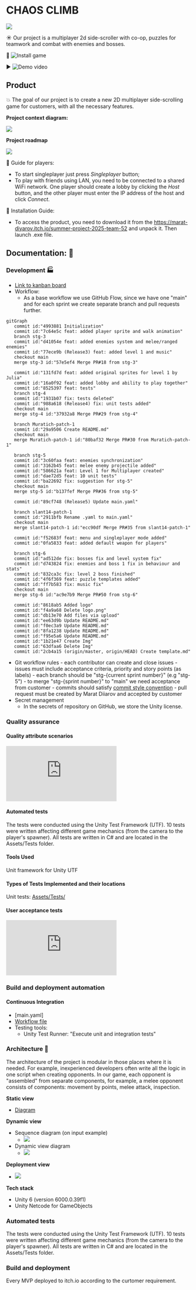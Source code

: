 # CHAOS CLIMB
![](https://github.com/Muratich/side-scroller-2d-team52/blob/master/logo.png)

☀️ Our project is a multiplayer 2d side-scroller with co-op, puzzles for teamwork and combat with enemies and bosses.

📍 ![Install game](https://marat-diyarov.itch.io/summer-project-2025-team-52)

▶️ ![Demo video](https://drive.google.com/file/d/12WhGG4Ikv21sZW23Yg7ozpP4KMjqLsd_/view?usp=sharing)

## Product
💥 The goal of our project is to create a new 2D multiplayer side-scrolling game for customers, with all the necessary features.

**Project context diagram:**

![](https://github.com/Muratich/side-scroller-2d-team52/blob/master/docs/project/productBoard.png)

**Project roadmap**

![](https://github.com/Muratich/side-scroller-2d-team52/blob/master/docs/project/roadmap.png)

📍 Guide for players:
   - To start singleplayer just press _Singleplayer_ button;
   - To play with friends using LAN, you need to be connected to a shared WiFi network. One player should create a lobby by clicking the _Host_ button, and the other player must enter the IP address of the host and click _Connect_.

📍 Installation Guide:
   - To access the product, you need to download it from the https://marat-diyarov.itch.io/summer-project-2025-team-52 and unpack it. Then launch .exe file.

## Documentation: 📗

### Development 🏭
   - [Link to kanban board](https://miro.com/app/board/uXjVIrXDYK0=/)
   - Workflow:
      - As a base workflow we use GitHub Flow, since we have one "main" and for each sprint we create separate branch and pull requests further.
```mermaid
gitGraph
   commit id:"4993881 Initialization"
   commit id:"7c64e5c feat: added player sprite and walk animation"
   branch stg-3
   commit id:"d41054e feat: added enemies system and melee/ranged enemies"
   commit id:"77ece9b (Release3) feat: added level 1 and music"
   checkout main
   merge stg-3 id:"57e5ef4 Merge PR#18 from stg-3"

   commit id:"131fd7d feat: added original sprites for level 1 by Julia"
   commit id:"16a0f92 feat: added lobby and ability to play together"
   commit id:"8525397 feat: tests"
   branch stg-4
   commit id:"1931b07 fix: tests deleted"
   commit id:"988a618 (Release4) fix: unit tests added"
   checkout main
   merge stg-4 id:"37932a8 Merge PR#29 from stg-4"

   branch Muratich-patch-1
   commit id:"29a9506 Create README.md"
   checkout main
   merge Muratich-patch-1 id:"80baf32 Merge PR#30 from Muratich-patch-1"

   branch stg-5
   commit id:"3c60faa feat: enemies synchronization"
   commit id:"3162b45 feat: melee enemy projectile added"
   commit id:"586621a feat: Level 1 for Multiplayer created"
   commit id:"dae72d5 feat: 10 unit tests"
   commit id:"ba22692 fix: suggestion for stg-5"
   checkout main
   merge stg-5 id:"b137fef Merge PR#36 from stg-5"

   commit id:"89cf748 (Release5) Update main.yaml"

   branch slant14-patch-1
   commit id:"2911bfb Rename .yaml to main.yaml"
   checkout main
   merge slant14-patch-1 id:"ecc90df Merge PR#35 from slant14-patch-1"

   commit id:"f52683f feat: menu and singleplayer mode added"
   commit id:"0fa5833 feat: added default weapon for players"

   branch stg-6
   commit id:"ad512de fix: bosses fix and level system fix"
   commit id:"d743824 fix: enemies and boss 1 fix in behaviour and stats"
   commit id:"832ca3c fix: level 2 boss finished"
   commit id:"4f6f369 feat: puzzle templates added"
   commit id:"ff7b583 fix: music fix"
   checkout main
   merge stg-6 id:"ac9e7b9 Merge PR#50 from stg-6"

   commit id:"8618ab5 Added logo"
   commit id:"f4a9a68 Delete logo.png"
   commit id:"db13e70 Add files via upload"
   commit id:"ee63d9b Update README.md"
   commit id:"f0ec3a9 Update README.md"
   commit id:"8fa1238 Update README.md"
   commit id:"f95e5a6 Update README.md"
   commit id:"1b21e47 Create Img"
   commit id:"63dfaa6 Delete Img"
   commit id:"2cb4a15 (origin/master, origin/HEAD) Create template.md"
```
   - Git workflow rules
         - each contributor can create and close issues
         - issues must include acceptance criteria, priority and story points (as labels)
         - each branch should be "stg-{current sprint number}" (e.g "stg-5")
         - to merge "stg-{sprint number}" to "main" we need acceptance from customer
         - commits should satisfy [commit style convention](https://gist.github.com/qoomon/5dfcdf8eec66a051ecd85625518cfd13)
         - pull request must be created by Marat Diiarov and accepted by customer
   - Secret management
      - In the secrets of repository on GitHub, we store the Unity license.

   
### Quality assurance
#### Quality attribute scenarios
![Link to the quality attribute scenarios documentation](https://github.com/Muratich/side-scroller-2d-team52/blob/master/docs/quality-assurance/quality-attribute-scenarios.md)

#### Automated tests
The tests were conducted using the Unity Test Framework (UTF). 10 tests were written affecting different game mechanics (from the camera to the player's spawner). All tests are written in C# and are located in the Assets/Tests folder.
#### Tools Used
Unit framework for Unity UTF
#### Types of Tests Implemented and their locations
Unit tests: [Assets/Tests/](Assets/Tests/)
#### User acceptance tests
![link to  user acceptance tests file](https://github.com/Muratich/side-scroller-2d-team52/blob/master/docs/quality-assurance/user-acceptance-tests.md)

### Build and deployment automation
#### Continuous Integration
   -  [main.yaml]
   - [Workflow file](https://github.com/Muratich/side-scroller-2d-team52/blob/master/.github/workflows/main.yaml)
   - Testing tools:
     - Unity Test Runner: "Execute unit and integration tests"

### Architecture 🏢

The architecture of the project is modular in those places where it is needed. For example, inexperienced developers often write all the logic in one script when creating opponents. In our game, each opponent is "assembled" from separate components, for example, a melee opponent consists of components: movement by points, melee attack, inspection.

**Static view**
   - [Diagram](https://github.com/Muratich/side-scroller-2d-team52/blob/master/docs/views/staticView.png)

**Dynamic view**
   - Sequence diagram (on input example)
       - ![](https://github.com/Muratich/side-scroller-2d-team52/blob/master/docs/views/dynamicView.png)
   - Dynamic view diagram
      - ![](https://github.com/Muratich/side-scroller-2d-team52/blob/master/docs/views/dynamicView1.png)

**Deployment view**
   - ![](https://github.com/Muratich/side-scroller-2d-team52/blob/master/docs/views/deployment%20view.png)

**Tech stack**
   - Unity 6 (version 6000.0.39f1)
   - Unity Netcode for GameObjects


### Automated tests

The tests were conducted using the Unity Test Framework (UTF).
10 tests were written affecting different game mechanics (from the camera to the player's spawner).
All tests are written in C# and are located in the Assets/Tests folder.

### Build and deployment

Every MVP deployed to itch.io according to the curtomer requirement.
